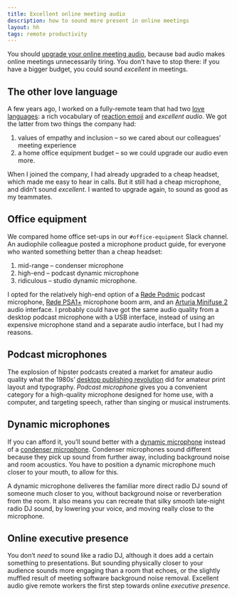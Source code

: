 ```yaml
---
title: Excellent online meeting audio
description: how to sound more present in online meetings
layout: hh
tags: remote productivity
---
```


You should [upgrade your online meeting audio](meeting-audio),
because bad audio makes online meetings unnecessarily tiring.
You don’t have to stop there:
if you have a bigger budget, you could sound _excellent_ in meetings.

## The other love language

A few years ago, I worked on a fully-remote team that had two
[love languages](https://en.wikipedia.org/wiki/The_Five_Love_Languages):
a rich vocabulary of
[reaction emoji](reaction-emoji) and _excellent audio_.
We got the latter from two things the company had:

1. values of empathy and inclusion – so we cared about our colleagues’ meeting experience
2. a home office equipment budget – so we could upgrade our audio even more.

When I joined the company, I had already upgraded to a cheap headset,
which made me easy to hear in calls.
But it still had a cheap microphone, and didn’t sound _excellent_.
I wanted to upgrade again, to sound as good as my teammates.

## Office equipment

We compared home office set-ups in our `#office-equipment` Slack channel.
An audiophile colleague posted a microphone product guide,
for everyone who wanted something better than a cheap headset:

1. mid-range – condenser microphone
2. high-end – podcast dynamic microphone
3. ridiculous – studio dynamic microphone.

I opted for the relatively high-end option of a 
[Røde Podmic](https://rode.com/en/microphones/broadcast/podmic) podcast microphone,
[Røde PSA1+](https://rode.com/en/accessories/stands-bars/psa1-plus) microphone boom arm, and an 
[Arturia Minifuse 2](https://www.arturia.com/products/audio/minifuse/minifuse2) audio interface.
I probably could have got the same audio quality from a desktop podcast microphone
with a USB interface, 
instead of using an expensive microphone stand and a separate audio interface, but I had my reasons.

## Podcast microphones

The explosion of hipster podcasts created a market for amateur audio quality what the 1980s’
[desktop publishing revolution](https://en.wikipedia.org/wiki/Desktop_publishing#History)
did for amateur print layout and typography.
_Podcast microphone_ gives you a convenient category for a high-quality microphone designed for
home use, with a computer, and targeting speech, rather than singing or musical instruments.

## Dynamic microphones

If you can afford it, you’ll sound better with a
[dynamic microphone](https://en.wikipedia.org/wiki/Microphone#Dynamic)
instead of a 
[condenser microphone](https://en.wikipedia.org/wiki/Microphone#Condenser).
Condenser microphones sound different because they pick up sound from further away,
including background noise and room acoustics.
You have to position  a dynamic microphone much closer to your mouth, to allow for this.

A dynamic microphone deliveres the familiar more direct radio DJ sound of someone much closer to you,
without background noise or reverberation from the room.
It also means you can recreate that silky smooth late-night radio DJ sound,
by lowering your voice, and moving really close to the microphone.

## Online executive presence

You don’t _need_ to sound like a radio DJ, although it does add a certain something to presentations.
But sounding physically closer to your audience sounds more engaging than a room that echoes,
or the slightly muffled result of meeting software background noise removal.
Excellent audio give remote workers the first step towards online _executive presence_.